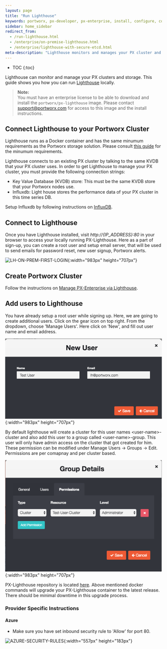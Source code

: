 ```yaml
---
layout: page
title: "Run Lighthouse"
keywords: portworx, px-developer, px-enterprise, install, configure, container, storage, lighthouse
sidebar: home_sidebar
redirect_from: 
  - /run-lighthouse.html
  - /enterprise/on-premise-lighthouse.html
  - /enterprise/lighthouse-with-secure-etcd.html
meta-description: "Lighthouse monitors and manages your PX cluster and storage and can be run on-prem. Find out how today."
---
```


* TOC
{:toc}

Lighthouse can monitor and manage your PX clusters and storage. This guide shows you how you can run [Lighthouse](http://lighthouse-new.portworx.com/login) locally.

>**Note:**<br/>You must have an enterprise license to be able to download and install the `portworx/px-lighthouse` image.  Please contact support@portworx.com for access to this image and the install instructions.

## Connect Lighthouse to your Portworx Cluster
Lighthouse runs as a Docker container and has the same minumum requirements as the Portworx storage solution. Please consult [this guide](https://docs.portworx.com/#minimum-requirements) for the minumum requirements.

Lighthouse connects to an existing PX cluster by talking to the same KVDB that your PX cluster uses.  In order to get Lighthouse to manage your PX cluster, you must provide the following connection strings:

* Key Value Database (KVDB) store: This must be the same KVDB store that your Portworx nodes use.
* Influxdb: Light house stores the performance data of your PX cluster in this time series DB.

Setup Influxdb by following instructions on [InfluxDB](https://hub.docker.com/r/library/influxdb/).

## Connect to Lighthouse
Once you have Lighthouse installed, visit *http://{IP_ADDRESS}:80* in your browser to access your locally running PX-Lighthouse. 
Here as a part of sign-up, you can create a root user and setup email server, that will be used to send emails for password reset, new user signup, Portworx alerts. 

![LH-ON-PREM-FIRST-LOGIN](/images/lh-on-prem-first-login-updated_2.png "First Login"){:width="983px" height="707px"}

## Create Portworx Cluster

Follow the instructions on [Manage PX-Enterprise via Lighthouse](https://docs.portworx.com/enterprise/portworx-via-lighthouse.html).

## Add users to Lighthouse

You have already setup a root user while signing up. Here, we are going to create additional users. Click on the gear icon on top right. From the dropdown, choose 'Manage Users'. Here click on 'New', and fill out user name and email address.

![LH-ADD-USER](/images/LH-add-a-new-user.png "Add User"){:width="983px" height="707px"}

By default lighthouse will create a cluster for this user names &lt;user-name&gt;-cluster and also add this user to a group called &lt;user-name&gt;-group. This user will only have admin access on the cluster that got created for him. These permission can be modified under Manage Users -> Groups -> Edit. Permissions are per comapnay and per cluster based.

![LH-USER-GROUPS](/images/LH-group-details.png "User Groups"){:width="983px" height="707px"}

PX-Lighthouse repository is located [here](https://hub.docker.com/r/portworx/px-lighthouse/). Above mentioned docker commands will upgrade your PX-Lighthouse container to the latest release. There should be minimal downtime in this upgrade process. 

### Provider Specific Instructions

#### Azure

* Make sure you have set inbound security rule to 'Allow' for port 80.

![AZURE-SECURITY-RULES](/images/azure-inbound-security-rules.png "Azure Inbound Security Settings"){:width="557px" height="183px"}

